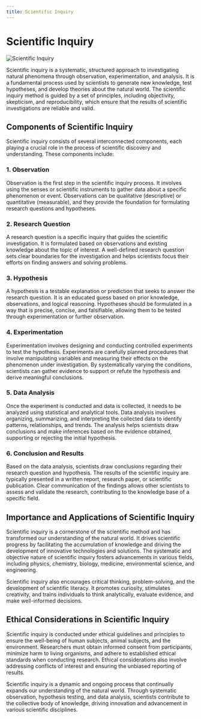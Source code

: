 ```yaml
---
title: Scientific Inquiry
---
```

# Scientific Inquiry

![Scientific Inquiry](https://cdn.pixabay.com/photo/2016/03/29/10/31/scientist-1283863_960_720.jpg)

Scientific inquiry is a systematic, structured approach to investigating natural phenomena through observation, experimentation, and analysis. It is a fundamental process used by scientists to generate new knowledge, test hypotheses, and develop theories about the natural world. The scientific inquiry method is guided by a set of principles, including objectivity, skepticism, and reproducibility, which ensure that the results of scientific investigations are reliable and valid.

## Components of Scientific Inquiry

Scientific inquiry consists of several interconnected components, each playing a crucial role in the process of scientific discovery and understanding. These components include:

### 1. Observation

Observation is the first step in the scientific inquiry process. It involves using the senses or scientific instruments to gather data about a specific phenomenon or event. Observations can be qualitative (descriptive) or quantitative (measurable), and they provide the foundation for formulating research questions and hypotheses.

### 2. Research Question

A research question is a specific inquiry that guides the scientific investigation. It is formulated based on observations and existing knowledge about the topic of interest. A well-defined research question sets clear boundaries for the investigation and helps scientists focus their efforts on finding answers and solving problems.

### 3. Hypothesis

A hypothesis is a testable explanation or prediction that seeks to answer the research question. It is an educated guess based on prior knowledge, observations, and logical reasoning. Hypotheses should be formulated in a way that is precise, concise, and falsifiable, allowing them to be tested through experimentation or further observation.

### 4. Experimentation

Experimentation involves designing and conducting controlled experiments to test the hypothesis. Experiments are carefully planned procedures that involve manipulating variables and measuring their effects on the phenomenon under investigation. By systematically varying the conditions, scientists can gather evidence to support or refute the hypothesis and derive meaningful conclusions.

### 5. Data Analysis

Once the experiment is conducted and data is collected, it needs to be analyzed using statistical and analytical tools. Data analysis involves organizing, summarizing, and interpreting the collected data to identify patterns, relationships, and trends. The analysis helps scientists draw conclusions and make inferences based on the evidence obtained, supporting or rejecting the initial hypothesis.

### 6. Conclusion and Results

Based on the data analysis, scientists draw conclusions regarding their research question and hypothesis. The results of the scientific inquiry are typically presented in a written report, research paper, or scientific publication. Clear communication of the findings allows other scientists to assess and validate the research, contributing to the knowledge base of a specific field.

## Importance and Applications of Scientific Inquiry

Scientific inquiry is a cornerstone of the scientific method and has transformed our understanding of the natural world. It drives scientific progress by facilitating the accumulation of knowledge and driving the development of innovative technologies and solutions. The systematic and objective nature of scientific inquiry fosters advancements in various fields, including physics, chemistry, biology, medicine, environmental science, and engineering.

Scientific inquiry also encourages critical thinking, problem-solving, and the development of scientific literacy. It promotes curiosity, stimulates creativity, and trains individuals to think analytically, evaluate evidence, and make well-informed decisions.

## Ethical Considerations in Scientific Inquiry

Scientific inquiry is conducted under ethical guidelines and principles to ensure the well-being of human subjects, animal subjects, and the environment. Researchers must obtain informed consent from participants, minimize harm to living organisms, and adhere to established ethical standards when conducting research. Ethical considerations also involve addressing conflicts of interest and ensuring the unbiased reporting of results.

Scientific inquiry is a dynamic and ongoing process that continually expands our understanding of the natural world. Through systematic observation, hypothesis testing, and data analysis, scientists contribute to the collective body of knowledge, driving innovation and advancement in various scientific disciplines.